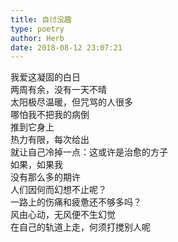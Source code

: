 ```yaml
---  
title: 自讨没趣  
type: poetry  
author: Herb  
date: 2018-08-12 23:07:21    
---  
```

我爱这凝固的白日  
两周有余，没有一天不晴  
太阳极尽温暖，但咒骂的人很多  
哪怕我不把我的病倒  
推到它身上    
热力有限，每次给出  
就让自己冷掉一点：这或许是治愈的方子  
如果，如果我  
没有那么多的期许    
人们因何而幻想不止呢？  
一路上的伤痛和疲惫还不够多吗？  
风由心动，无风便不生幻觉  
在自己的轨道上走，何须打搅别人呢